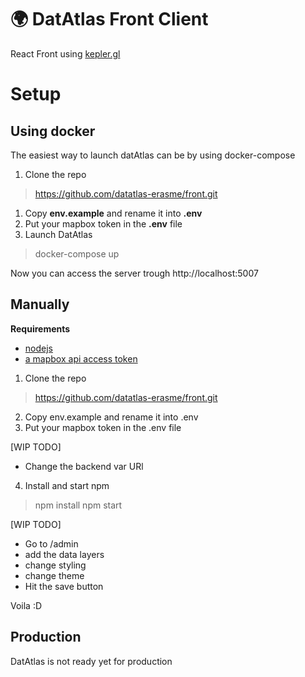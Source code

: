 # 🌍 DatAtlas Front Client
React Front  using [kepler.gl]()



# Setup

##  Using docker
The easiest way to launch datAtlas can be by using docker-compose

1. Clone the repo 
> https://github.com/datatlas-erasme/front.git

1. Copy **env.example** and rename it into **.env**
2. Put your mapbox token in the **.env** file
3. Launch DatAtlas
> docker-compose up

Now you can access the server trough http://localhost:5007

## Manually

**Requirements**
- [nodejs](https://nodejs.org/en/)
- [a mapbox api access token](https://docs.mapbox.com/help/glossary/access-token/)

1. Clone the repo 
> https://github.com/datatlas-erasme/front.git

2. Copy env.example and rename it into .env
3. Put your mapbox token in the .env file

[WIP TODO]
- Change the backend var URl

4. Install and start npm
> npm install
> npm start

[WIP TODO]
- Go to /admin
- add the data layers
- change styling
- change theme
- Hit the save button

Voila :D


## Production
DatAtlas is not ready yet for production



